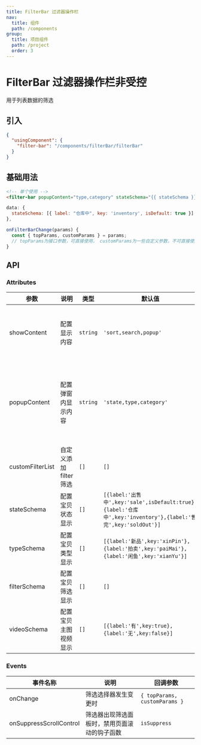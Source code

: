 ```yaml
---
title: FilterBar 过滤器操作栏
nav:
  title: 组件
  path: /components
group:
  title: 项目组件
  path: /project
  order: 3
---
```


# FilterBar 过滤器操作栏<Badge>非受控</Badge>

用于列表数据的筛选

## 引入

```json
{
  "usingComponent": {
    "filter-bar": "/components/filterBar/filterBar"
  }
}
```

## 基础用法

```html
<!-- 单个使用 -->
<filter-bar popupContent="type,category" stateSchema="{{ stateSchema }}" />
```

```js
data: {
  stateSchema: [{ label: "仓库中", key: 'inventory', isDefault: true }]
},

onFilterBarChange(params) {
  const { topParams, customParams } = params;
  // topParams为接口参数，可直接使用， customParams为一些自定义参数，不可直接使用在top接口参数上
}

```

## API

### Attributes

| 参数             | 说明                   | 类型     | 默认值                                                                                                       | 备注                                                                                             |
| ---------------- | ---------------------- | -------- | ------------------------------------------------------------------------------------------------------------ | ------------------------------------------------------------------------------------------------ |
| showContent      | 配置显示内容           | `string` | `'sort,search,popup'`                                                                                        | `sort`为默认的排序, `search`为搜索栏， `popup`为高级筛选弹窗                                     |
| popupContent     | 配置弹窗内显示内容     | `string` | `'state,type,category'`                                                                                      | `state`为宝贝类型, `type`为宝贝类型, `video`为主图视频 ，`filter`为宝贝筛选 `category`为类目选择 |
| customFilterList | 自定义添加 filter 筛选 | `[]`     | `[]`                                                                                                         | 正在实现，暂不要使用                                                                             |
| stateSchema      | 配置宝贝状态显示       | `[]`     | `[{label:'出售中',key:'sale',isDefault:true},{label:'仓库中',key:'inventory'},{label:'售完',key:'soldOut'}]` | -                                                                                                |
| typeSchema       | 配置宝贝类型显示       | `[]`     | `[{label:'新品',key:'xinPin'},{label:'拍卖',key:'paiMai'},{label:'闲鱼',key:'xianYu'}]`                      | -                                                                                                |
| filterSchema     | 配置宝贝筛选显示       | `[]`     | `[]`                                                                                                         | `{ label: xxx, key: xxx, isDefault: true }`                                                      |
| videoSchema      | 配置宝贝主图视频显示   | `[]`     | `[{label:'有',key:true},{label:'无',key:false}]`                                                             | `{ label: '有', key: true, isDefault: true }`                                                    |

### Events

| 事件名称                | 说明                                         | 回调参数                      |
| ----------------------- | -------------------------------------------- | ----------------------------- |
| onChange                | 筛选选择器发生变更时                         | `{ topParams, customParams }` |
| onSuppressScrollControl | 筛选器出现筛选面板时，禁用页面滚动的钩子函数 | `isSuppress`                  |

